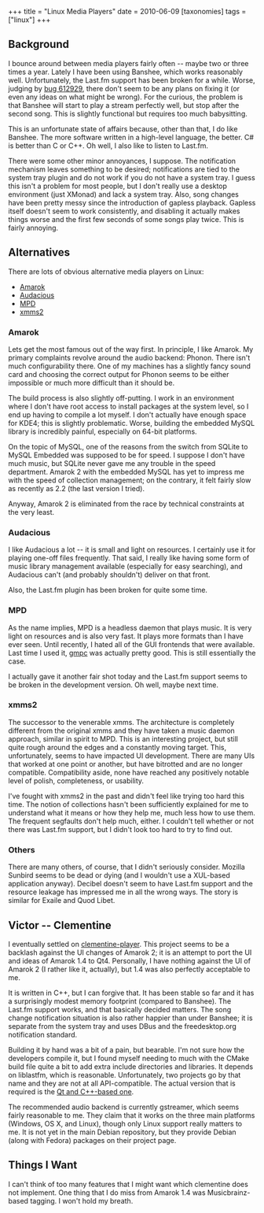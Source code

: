 +++
title = "Linux Media Players"
date = 2010-06-09
[taxonomies]
tags = ["linux"]
+++

Background
----------

I bounce around between media players fairly often -- maybe two or
three times a year.  Lately I have been using Banshee, which works
reasonably well.  Unfortunately, the Last.fm support has been broken
for a while.  Worse, judging by
[bug 612929](https://bugzilla.gnome.org/show_bug.cgi?id=612929), there
don't seem to be any plans on fixing it (or even any ideas on what
might be wrong).  For the curious, the problem is that Banshee will
start to play a stream perfectly well, but stop after the second song.
This is slightly functional but requires too much babysitting.

This is an unfortunate state of affairs because, other than that, I do
like Banshee.  The more software written in a high-level language, the
better.  C# is better than C or C++.  Oh well, I also like to listen
to Last.fm.

There were some other minor annoyances, I suppose.  The notification
mechanism leaves something to be desired; notifications are tied to
the system tray plugin and do not work if you do not have a system
tray.  I guess this isn't a problem for most people, but I don't
really use a desktop environment (just XMonad) and lack a system tray.
Also, song changes have been pretty messy since the introduction of
gapless playback.  Gapless itself doesn't seem to work consistently,
and disabling it actually makes things worse and the first few seconds
of some songs play twice.  This is fairly annoying.

Alternatives
------------

There are lots of obvious alternative media players on Linux:

 * [Amarok](http://amarok.kde.org/)
 * [Audacious](http://audacious-media-player.org/)
 * [MPD](http://mpd.wikia.com/wiki/Music_Player_Daemon_Wiki)
 * [xmms2](http://xmms2.org/)

### Amarok

Lets get the most famous out of the way first.  In principle, I like
Amarok.  My primary complaints revolve around the audio backend:
Phonon.  There isn't much configurability there.  One of my machines
has a slightly fancy sound card and choosing the correct output for
Phonon seems to be either impossible or much more difficult than it
should be.

The build process is also slightly off-putting.  I work in an
environment where I don't have root access to install packages at the
system level, so I end up having to compile a lot myself.  I don't
actually have enough space for KDE4; this is slightly problematic.
Worse, building the embedded MySQL library is incredibly painful,
especially on 64-bit platforms.

On the topic of MySQL, one of the reasons from the switch from SQLite
to MySQL Embedded was supposed to be for speed.  I suppose I don't
have much music, but SQLite never gave me any trouble in the speed
department.  Amarok 2 with the embedded MySQL has yet to impress me
with the speed of collection management; on the contrary, it felt
fairly slow as recently as 2.2 (the last version I tried).

Anyway, Amarok 2 is eliminated from the race by technical constraints
at the very least.

### Audacious

I like Audacious a lot -- it is small and light on resources.  I
certainly use it for playing one-off files frequently.  That said, I
really like having some form of music library management available
(especially for easy searching), and Audacious can't (and probably
shouldn't) deliver on that front.

Also, the Last.fm plugin has been broken for quite some time.

### MPD

As the name implies, MPD is a headless daemon that plays music.  It is
very light on resources and is also very fast.  It plays more formats
than I have ever seen.  Until recently, I hated all of the GUI
frontends that were available.  Last time I used it,
[gmpc](http://gmpc.wikia.com/) was actually pretty good.  This is
still essentially the case.

I actually gave it another fair shot today and the Last.fm support
seems to be broken in the development version.  Oh well, maybe next
time.

### xmms2

The successor to the venerable xmms.  The architecture is completely
different from the original xmms and they have taken a music daemon
approach, similar in spirit to MPD.  This is an interesting project,
but still quite rough around the edges and a constantly moving target.
This, unfortunately, seems to have impacted UI development.  There
are many UIs that worked at one point or another, but have bitrotted
and are no longer compatible.  Compatibility aside, none have reached
any positively notable level of polish, completeness, or usability.

I've fought with xmms2 in the past and didn't feel like trying too
hard this time.  The notion of collections hasn't been sufficiently
explained for me to understand what it means or how they help me, much
less how to use them.  The frequent segfaults don't help much, either.
I couldn't tell whether or not there was Last.fm support, but I didn't
look too hard to try to find out.

### Others

There are many others, of course, that I didn't seriously consider.
Mozilla Sunbird seems to be dead or dying (and I wouldn't use a
XUL-based application anyway).  Decibel doesn't seem to have Last.fm
support and the resource leakage has impressed me in all the wrong
ways.  The story is similar for Exaile and Quod Libet.


Victor -- Clementine
--------------------

I eventually settled on
[clementine-player](http://code.google.com/p/clementine-player/).
This project seems to be a backlash against the UI changes of Amarok
2; it is an attempt to port the UI and ideas of Amarok 1.4 to Qt4.
Personally, I have nothing against the UI of Amarok 2 (I rather like
it, actually), but 1.4 was also perfectly acceptable to me.

It is written in C++, but I can forgive that.  It has been stable so
far and it has a surprisingly modest memory footprint (compared to
Banshee).  The Last.fm support works, and that basically decided
matters.  The song change notification situation is also rather
happier than under Banshee; it is separate from the system tray and
uses DBus and the freedesktop.org notification standard.

Building it by hand was a bit of a pain, but bearable.  I'm not sure
how the developers compile it, but I found myself needing to much with
the CMake build file quite a bit to add extra include directories and
libraries.  It depends on liblastfm, which is reasonable.
Unfortunately, two projects go by that name and they are not at all
API-compatible.  The actual version that is required is the
[Qt and C++-based one](http://github.com/mxcl/liblastfm).

The recommended audio backend is currently gstreamer, which seems
fairly reasonable to me.  They claim that it works on the three main
platforms (Windows, OS X, and Linux), though only Linux support really
matters to me.  It is not yet in the main Debian repository, but they
provide Debian (along with Fedora) packages on their project page.

Things I Want
-------------

I can't think of too many features that I might want which clementine
does not implement.  One thing that I do miss from Amarok 1.4 was
Musicbrainz-based tagging.  I won't hold my breath.
